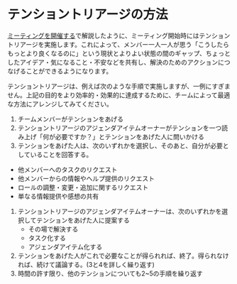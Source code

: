 # テンショントリアージの方法

[ミーティングを開催する](../../tutorial/section3-2/README.md)で解説したように、ミーティング開始時にはテンショントリアージを実施します。これによって、メンバー一人一人が思う「こうしたらもっとより良くなるのに」という現状とよりよい状態の間のギャップ、ちょっとしたアイデア・気になること・不安などを共有し、解決のためのアクションにつなげることができるようになります。

テンショントリアージは、例えば次のような手順で実施しますが、一例にすぎません。上記の目的をより効率的・効果的に達成するために、チームによって最適な方法にアレンジしてみてください。

1. チームメンバーがテンションをあげる
2. テンショントリアージのアジェンダアイテムオーナーがテンションを一つ読み上げ「何が必要ですか？」とテンションをあげた人に問いかける
3. テンションをあげた人は、次のいずれかを選択し、そのあと、自分が必要としていることを回答する。

* 他メンバーへのタスクのリクエスト
* 他メンバーからの情報やヘルプ提供のリクエスト
* ロールの調整・変更・追加に関するリクエスト
* 単なる情報提供や感想の共有

1. テンショントリアージのアジェンダアイテムオーナーは、次のいずれかを選択してテンションをあげた人に提案する
   * その場で解決する
   * タスク化する
   * アジェンダアイテム化する
2. テンションをあげた人がこれで必要なことが得られれば、終了。得られなければ、続けて議論する。(3と4を詳しく繰り返す)
3. 時間の許す限り、他のテンションについても2\~5の手順を繰り返す
